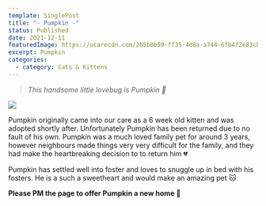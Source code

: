 ```yaml
---
template: SinglePost
title: "- Pumpkin -"
status: Published
date: 2021-12-11
featuredImage: https://ucarecdn.com/2b5b0b59-ff35-4d8a-a744-6fb4f2e83cbd/-/crop/679x361/0,118/-/preview/
excerpt: Pumpkin
categories:
  - category: Cats & Kittens
---
```

>  
> *This handsome little lovebug is Pumpkin 🎃*

![](https://ucarecdn.com/b06ac310-fd82-48a2-a65e-44e589ab07e9/)

Pumpkin originally came into our care as a 6 week old kitten and was adopted shortly after. Unfortunately Pumpkin has been returned due to no fault of his own. Pumpkin was a much loved family pet for around 3 years,  however neighbours made things very very difficult for the family, and they had make the heartbreaking decision to to return him 💔

Pumpkin has settled well into foster and loves to snuggle up in bed with his fosters. He is a such a sweetheart and would make an amazing pet 🐱

**Please PM the page to offer Pumpkin a new home 🏡**